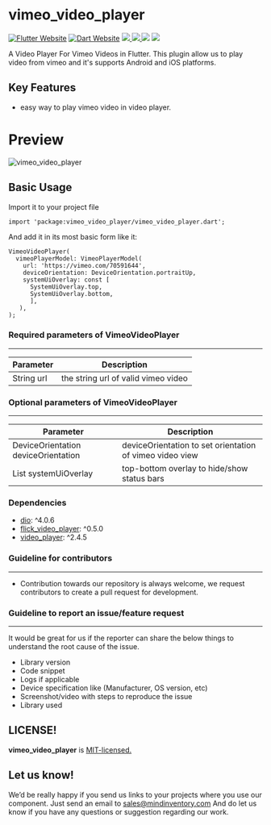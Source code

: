 # vimeo_video_player

<a href="https://flutter.dev/"><img src="https://img.shields.io/badge/flutter-website-deepskyblue.svg" alt="Flutter Website"></a>
<a href="https://dart.dev"><img src="https://img.shields.io/badge/dart-website-deepskyblue.svg" alt="Dart Website"></a>
<a href="https://developer.android.com" style="pointer-events: stroke;" target="_blank">
<img src="https://img.shields.io/badge/platform-Android-yellow">
</a>
<a href="https://developer.apple.com/ios/" style="pointer-events: stroke;" target="_blank">
<img src="https://img.shields.io/badge/platform-iOS-yellow">
</a>
<a href=""><img src="https://app.codacy.com/project/badge/Grade/dc683c9cc61b499fa7cdbf54e4d9ff35"/></a>
<a href="https://github.com/Mindinventory/vimeo_video_player/blob/master/LICENSE" style="pointer-events: stroke;" target="_blank">
<img src="https://img.shields.io/github/license/Mindinventory/vimeo_video_player"></a>


A Video Player For Vimeo Videos in Flutter.
This plugin allow us to play video from vimeo and it's supports Android and iOS platforms.

## Key Features
* easy way to play vimeo video in video player.

# Preview
![vimeo_video_player](https://github.com/mi-ghanshyam/vimeo_video_player/blob/master/assets/vimeo.gif)

## Basic Usage

Import it to your project file

```
import 'package:vimeo_video_player/vimeo_video_player.dart';
```

And add it in its most basic form like it:
```
VimeoVideoPlayer(
  vimeoPlayerModel: VimeoPlayerModel(
    url: 'https://vimeo.com/70591644',
    deviceOrientation: DeviceOrientation.portraitUp,
    systemUiOverlay: const [
      SystemUiOverlay.top,
      SystemUiOverlay.bottom,
      ],
   ),
);
```

### Required parameters of VimeoVideoPlayer
------------
| Parameter |  Description  |
| ------------ |  ------------ |
| String url | the string url of valid vimeo video|

### Optional parameters of VimeoVideoPlayer
------------
| Parameter |  Description  |
| ------------ |  ------------ |
| DeviceOrientation deviceOrientation | deviceOrientation to set orientation of vimeo video view|
| List<SystemUiOverlay> systemUiOverlay | top-bottom overlay to hide/show status bars|


### Dependencies

* [dio](https://pub.dev/packages/dio): ^4.0.6
* [flick_video_player](https://pub.dev/packages/flick_video_player): ^0.5.0
* [video_player](https://pub.dev/packages/video_player): ^2.4.5

### Guideline for contributors
------------
* Contribution towards our repository is always welcome, we request contributors to create a pull request for development.

### Guideline to report an issue/feature request
------------
It would be great for us if the reporter can share the below things to understand the root cause of the issue.

* Library version
* Code snippet
* Logs if applicable
* Device specification like (Manufacturer, OS version, etc)
* Screenshot/video with steps to reproduce the issue
* Library used

LICENSE!
------------
**vimeo_video_player** is [MIT-licensed.](https://github.com/Mindinventory/vimeo_video_player/blob/master/LICENSE)

Let us know!
------------
We’d be really happy if you send us links to your projects where you use our component. Just send an email to sales@mindinventory.com And do let us know if you have any questions or suggestion regarding our work.
